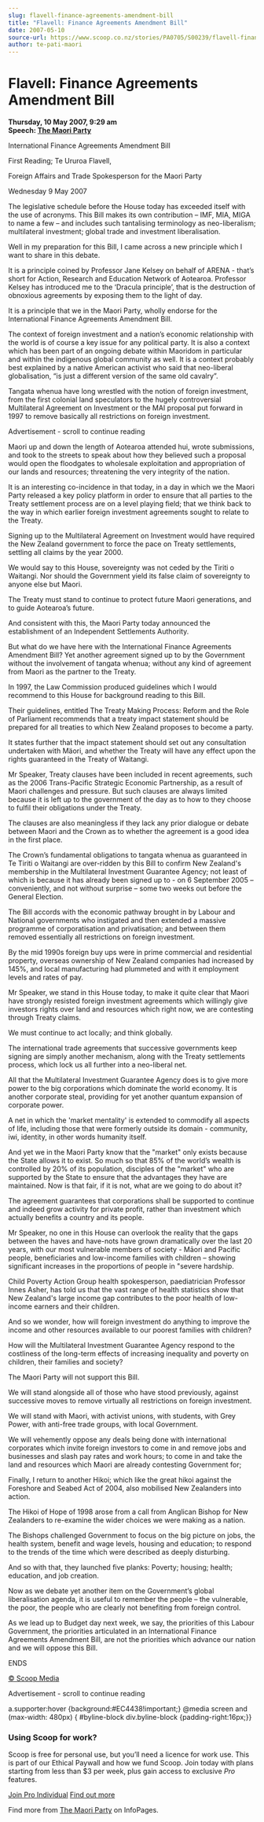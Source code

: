 ```yaml
---
slug: flavell-finance-agreements-amendment-bill
title: "Flavell: Finance Agreements Amendment Bill"
date: 2007-05-10
source-url: https://www.scoop.co.nz/stories/PA0705/S00239/flavell-finance-agreements-amendment-bill.htm
author: te-pati-maori
---
```

Flavell: Finance Agreements Amendment Bill
==========================================

**Thursday, 10 May 2007, 9:29 am**  
**Speech: [The Maori Party](https://info.scoop.co.nz/The_Maori_Party)**

International Finance Agreements Amendment Bill

First Reading; Te Ururoa Flavell,

Foreign Affairs and Trade Spokesperson for the Maori Party

Wednesday 9 May 2007

  
The legislative schedule before the House today has exceeded itself with the use of acronyms. This Bill makes its own contribution – IMF, MIA, MIGA to name a few – and includes such tantalising terminology as neo-liberalism; multilateral investment; global trade and investment liberalisation.

Well in my preparation for this Bill, I came across a new principle which I want to share in this debate.

It is a principle coined by Professor Jane Kelsey on behalf of ARENA - that’s short for Action, Research and Education Network of Aotearoa. Professor Kelsey has introduced me to the ‘Dracula principle’, that is the destruction of obnoxious agreements by exposing them to the light of day.

It is a principle that we in the Maori Party, wholly endorse for the International Finance Agreements Amendment Bill.

The context of foreign investment and a nation’s economic relationship with the world is of course a key issue for any political party. It is also a context which has been part of an ongoing debate within Maoridom in particular and within the indigenous global community as well. It is a context probably best explained by a native American activist who said that neo-liberal globalisation, “is just a different version of the same old cavalry”.

Tangata whenua have long wrestled with the notion of foreign investment, from the first colonial land speculators to the hugely controversial Multilateral Agreement on Investment or the MAI proposal put forward in 1997 to remove basically all restrictions on foreign investment.

Advertisement - scroll to continue reading





Maori up and down the length of Aotearoa attended hui, wrote submissions, and took to the streets to speak about how they believed such a proposal would open the floodgates to wholesale exploitation and appropriation of our lands and resources; threatening the very integrity of the nation.

It is an interesting co-incidence in that today, in a day in which we the Maori Party released a key policy platform in order to ensure that all parties to the Treaty settlement process are on a level playing field; that we think back to the way in which earlier foreign investment agreements sought to relate to the Treaty.

Signing up to the Multilateral Agreement on Investment would have required the New Zealand government to force the pace on Treaty settlements, settling all claims by the year 2000.

We would say to this House, sovereignty was not ceded by the Tiriti o Waitangi. Nor should the Government yield its false claim of sovereignty to anyone else but Maori.

The Treaty must stand to continue to protect future Maori generations, and to guide Aotearoa’s future.

And consistent with this, the Maori Party today announced the establishment of an Independent Settlements Authority.

But what do we have here with the International Finance Agreements Amendment Bill? Yet another agreement signed up to by the Government without the involvement of tangata whenua; without any kind of agreement from Maori as the partner to the Treaty.

In 1997, the Law Commission produced guidelines which I would recommend to this House for background reading to this Bill.

Their guidelines, entitled The Treaty Making Process: Reform and the Role of Parliament recommends that a treaty impact statement should be prepared for all treaties to which New Zealand proposes to become a party.

It states further that the impact statement should set out any consultation undertaken with Mäori, and whether the Treaty will have any effect upon the rights guaranteed in the Treaty of Waitangi.

Mr Speaker, Treaty clauses have been included in recent agreements, such as the 2006 Trans-Pacific Strategic Economic Partnership, as a result of Maori challenges and pressure. But such clauses are always limited because it is left up to the government of the day as to how to they choose to fulfil their obligations under the Treaty.

The clauses are also meaningless if they lack any prior dialogue or debate between Maori and the Crown as to whether the agreement is a good idea in the first place.

The Crown’s fundamental obligations to tangata whenua as guaranteed in Te Tiriti o Waitangi are over-ridden by this Bill to confirm New Zealand's membership in the Multilateral Investment Guarantee Agency; not least of which is because it has already been signed up to - on 6 September 2005 – conveniently, and not without surprise – some two weeks out before the General Election.

The Bill accords with the economic pathway brought in by Labour and National governments who instigated and then extended a massive programme of corporatisation and privatisation; and between them removed essentially all restrictions on foreign investment.

By the mid 1990s foreign buy ups were in prime commercial and residential property, overseas ownership of New Zealand companies had increased by 145%, and local manufacturing had plummeted and with it employment levels and rates of pay.

Mr Speaker, we stand in this House today, to make it quite clear that Maori have strongly resisted foreign investment agreements which willingly give investors rights over land and resources which right now, we are contesting through Treaty claims.

We must continue to act locally; and think globally.

The international trade agreements that successive governments keep signing are simply another mechanism, along with the Treaty settlements process, which lock us all further into a neo-liberal net.

All that the Multilateral Investment Guarantee Agency does is to give more power to the big corporations which dominate the world economy. It is another corporate steal, providing for yet another quantum expansion of corporate power.

A net in which the 'market mentality' is extended to commodify all aspects of life, including those that were formerly outside its domain - community, iwi, identity, in other words humanity itself.

And yet we in the Maori Party know that the "market" only exists because the State allows it to exist. So much so that 85% of the world’s wealth is controlled by 20% of its population, disciples of the "market" who are supported by the State to ensure that the advantages they have are maintained. Now is that fair, if it is not, what are we going to do about it?

The agreement guarantees that corporations shall be supported to continue and indeed grow activity for private profit, rather than investment which actually benefits a country and its people.

Mr Speaker, no one in this House can overlook the reality that the gaps between the haves and have-nots have grown dramatically over the last 20 years, with our most vulnerable members of society - Māori and Pacific people, beneficiaries and low-income families with children – showing significant increases in the proportions of people in "severe hardship.

Child Poverty Action Group health spokesperson, paediatrician Professor Innes Asher, has told us that the vast range of health statistics show that New Zealand's large income gap contributes to the poor health of low-income earners and their children.

And so we wonder, how will foreign investment do anything to improve the income and other resources available to our poorest families with children?

How will the Multilateral Investment Guarantee Agency respond to the costliness of the long-term effects of increasing inequality and poverty on children, their families and society?

The Maori Party will not support this Bill.

We will stand alongside all of those who have stood previously, against successive moves to remove virtually all restrictions on foreign investment.

We will stand with Maori, with activist unions, with students, with Grey Power, with anti-free trade groups, with local Government.

We will vehemently oppose any deals being done with international corporates which invite foreign investors to come in and remove jobs and businesses and slash pay rates and work hours; to come in and take the land and resources which Maori are already contesting Government for;

Finally, I return to another Hikoi; which like the great hikoi against the Foreshore and Seabed Act of 2004, also mobilised New Zealanders into action.

The Hikoi of Hope of 1998 arose from a call from Anglican Bishop for New Zealanders to re-examine the wider choices we were making as a nation.

The Bishops challenged Government to focus on the big picture on jobs, the health system, benefit and wage levels, housing and education; to respond to the trends of the time which were described as deeply disturbing.

And so with that, they launched five planks: Poverty; housing; health; education, and job creation.

Now as we debate yet another item on the Government’s global liberalisation agenda, it is useful to remember the people – the vulnerable, the poor, the people who are clearly not benefiting from foreign control.

As we lead up to Budget day next week, we say, the priorities of this Labour Government, the priorities articulated in an International Finance Agreements Amendment Bill, are not the priorities which advance our nation and we will oppose this Bill.

  
ENDS

[© Scoop Media](http://www.scoop.co.nz/about/terms.html)  

Advertisement - scroll to continue reading



a.supporter:hover {background:#EC4438!important;} @media screen and (max-width: 480px) { #byline-block div.byline-block {padding-right:16px;}}

### Using Scoop for work?

Scoop is free for personal use, but you’ll need a licence for work use. This is part of our Ethical Paywall and how we fund Scoop. Join today with plans starting from less than $3 per week, plus gain access to exclusive _Pro_ features.  
  
[Join Pro Individual](https://pro.scoop.co.nz/Individual/?from=ProIn24) [Find out more](https://pro.scoop.co.nz/using-scoop-for-work/?from=ProIn24)

Find more from [The Maori Party](https://info.scoop.co.nz/The_Maori_Party) on InfoPages.